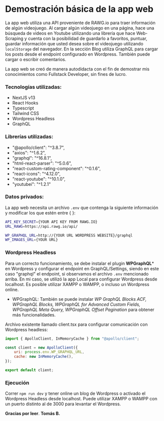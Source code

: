 # Demostración básica de la app web

La app web utiliza una API proveniente de RAWG.io para traer información de algún videojuego. Al cargar algún videojuego en una página, hace una búsqueda de videos en Youtube utilizando una librería que hace Web-Scraping y cuenta con la posibilidad de guardarlo a favoritos, puntuar, guardar información que usted desea sobre el videojuego utilizando `localStorage` del navegador.
En la sección Blog utiliza GraphQL para cargar los posts desde el endpoint configurado en Wordpress. También puede cargar o escribir comentarios.

La app web se creó de manera autodidacta con el fin de demostrar mis conocimientos como Fullstack Developer, sin fines de lucro.


### Tecnologías utilizadas:
- NextJS v13
- React Hooks
- Typescript
- Tailwind CSS
- Wordpress Headless
- GraphQL

### Librerías utilizadas:
- "@apollo/client": "^3.8.7",
- "axios": "^1.6.2",
- "graphql": "^16.8.1",
- "html-react-parser": "^5.0.6",
- "react-custom-rating-component": "^0.1.6",
- "react-icons": "^4.12.0",
- "react-youtube": "^10.1.0",
- "youtubei": "^1.2.1"


### Datos privados:
La app web necesita un archivo `.env` que contenga la siguiente información y modificar los que estén entre { }:
```bash
API_KEY_SECRET={YOUR API KEY FROM RAWG.IO}
URL_RAWG=https://api.rawg.io/api/

WP_GRAPHQL_URL=http://{YOUR URL WORDPRESS WEBSITE}/graphql
WP_IMAGES_URL={YOUR URL}
```

### Wordpress Headless
Para un correcto funcionamiento, se debe instalar el plugin **WPGraphQL*** en Wordpress y configurar el endpoint en GraphQL/Settings, siendo en este caso "graphql" el endpoint, si observamos el archivo `.env` mencionado arriba.
En mi caso, se utilizó la app Local para configurar Wordpress desde localhost. Es posible utilizar XAMPP o WAMPP, o incluso un Wordpress online.

- WPGraphQL: También se puede instalar *WP GraphQL Blocks ACF, WPGraphQL Blocks, WPGraphQL for Advanced Custom Fields, WPGraphQL Meta Query, WPGraphQL Offset Pagination* para obtener más funcionalidades.

Archivo existente llamado client.tsx para configurar comunicación con Wordpress headless: 
```js
import { ApolloClient, InMemoryCache } from "@apollo/client";

const client = new ApolloClient({
    uri: process.env.WP_GRAPHQL_URL,
    cache: new InMemoryCache(),
});

export default client;
```

### Ejecución
Correr `npm run dev` y tener online un blog de Wordpress o activado el Wordpress Headless desde localhost. Puede utilizar XAMPP o WAMPP con un puerto distinto al de 3000 para levantar el Wordpress.


**Gracias por leer**.
**Tomás B.**
